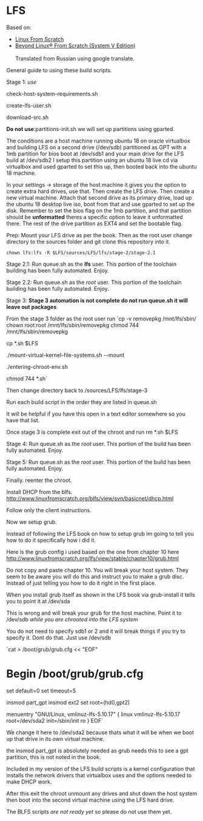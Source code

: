# LFS
Based on:<br>
* [Linux From Scratch][1]<br>
* [Beyond Linux® From Scratch (System V Edition)][2]<br><br>
Translated from Russian using google translate.

[1]: http://www.linuxfromscratch.org/lfs/view/stable/index.html
[2]: http://www.linuxfromscratch.org/blfs/view/stable/index.html


General guide to using these build scripts.

Stage 1: *use* 

check-host-system-requirements.sh

create-lfs-user.sh

download-src.sh

**Do not use**:partitions-init.sh we will set up partitions using gparted.

   
The conditions are a host machine running ubuntu 18 on oracle virtualbox and building LFS on a second drive (/dev/sdb) partitioned as GPT with a 1mb partition for bios boot at /dev/sdb1 and your main drive for the LFS build at /dev/sdb2 I setup this partition using an ubuntu 18 live cd via virtualbox and used gparted to set this up, then booted back into the ubuntu 18 machine.

In your settings -> storage of the host machine it gives you the option to create extra hard drives, use that. Then create the LFS drive. Then create a new virtual machine. Attach that second drive as its primary drive, load up the ubuntu 18 desktop live iso, boot from that and use gparted to set up the disk. Remember to set the bios flag on the 1mb partition, and that partition should be **unformatted** theres a specific option to leave it unformatted there. The rest of the drive partition as EXT4 and set the bootable flag.

Prep: Mount your LFS drive as per the book. Then as the root user change directory to the sources folder and git clone this repository into it.

`chown lfs:lfs -R $LFS/sources/LFS/lfs/stage-2/stage-2.1`

Stage 2.1: Run queue.sh as the **lfs** user. This portion of the toolchain building has been fully automated. Enjoy.

Stage 2.2: Run queue.sh as the *root* user. This portion of the toolchain building has been fully automated. Enjoy.

Stage 3: **Stage 3 automation is not complete do not run queue.sh it will leave out packages**

From the stage 3 folder as the root user run 
`cp -v removepkg /mnt/lfs/sbin/
chown root:root /mnt/lfs/sbin/removepkg
chmod 744       /mnt/lfs/sbin/removepkg

cp *.sh $LFS

./mount-virtual-kernel-file-systems.sh --mount

./entering-chroot-env.sh

chmod 744 *.sh`

Then change directory back to /sources/LFS/lfs/stage-3

Run each build script in the order they are listed in queue.sh 

It will be helpful if you have this open in a text editor somewhere so you have that list.

Once stage 3 is complete exit out of the chroot and run rm *.sh $LFS

Stage 4: Run queue.sh as the *root* user. This portion of the build has been fully automated. Enjoy.

Stage 5: Run queue.sh as the *root* user. This portion of the build has been fully automated. Enjoy.

Finally. reenter the chroot.


Install DHCP from the blfs. http://www.linuxfromscratch.org/blfs/view/svn/basicnet/dhcp.html

Follow only the client instructions.

Now we setup grub.

Instead of following the LFS book on how to setup grub im going to tell you how to do it specifically how i did it.

Here is the grub config i used based on the one from chapter 10 here http://www.linuxfromscratch.org/lfs/view/stable/chapter10/grub.html

Do not copy and paste chapter 10. You will break your host system. They seem to be aware you will do this and instruct you to make a grub disc. Instead of just telling you how to do it right in the first place.

When you install grub itself as shown in the LFS book via grub-install it tells you to point it at /dev/sda

This is wrong and will break your grub for the host machine. Point it to /dev/sdb *while you are chrooted into the LFS system*

You do not need to specify sdb1 or 2 and it will break things if you try to specify it. Dont do that. Just use /dev/sdb 

`cat > /boot/grub/grub.cfg << "EOF"
# Begin /boot/grub/grub.cfg
set default=0
set timeout=5

insmod part_gpt
insmod ext2
set root=(hd0,gpt2)

menuentry "GNU/Linux, vmlinuz-lfs-5.10.17" {
        linux   vmlinuz-lfs-5.10.17 root=/dev/sda2 init=/sbin/init ro
}
EOF`

We change it here to /dev/sda2 because thats what it will be when we boot up that drive in its own virtual machine.


the insmod part_gpt is absolutely needed as grub needs this to see a gpt partition, this is not noted in the book.

Included in my version of the LFS build scripts is a kernel configuration that installs the network drivers that virtualbox uses and the options needed to make DHCP work. 

After this exit the chroot unmount any drives and shut down the host system then boot into the second virtual machine using the LFS hard drive.

The BLFS scripts *are not ready yet* so please do not use them yet.
